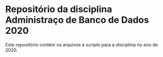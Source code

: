 # Repositório da disciplina Administraço de Banco de Dados 2020
Este repositório contém os arquivos e scripts para a disciplina no ano de 2020.
